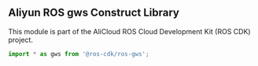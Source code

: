 ## Aliyun ROS gws Construct Library

This module is part of the AliCloud ROS Cloud Development Kit (ROS CDK) project.

```ts
import * as gws from '@ros-cdk/ros-gws';
```